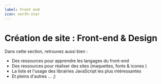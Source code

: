 ```yaml
---
label: Front end
icon: north-star
---
```


# Création de site : Front-end & Design 

Dans cette section, retrouvez aussi bien : 
- Des ressources pour apprendre les langages du front-end 
- Des ressources pour réaliser des sites (maquettes, fonts & icones )
- La liste et l'usage des librairies JavaScript les plus intéressantes 
- Et pleins d'autres ... ;) 
